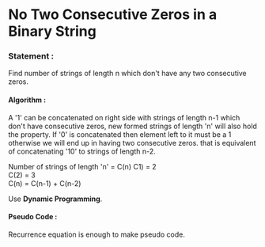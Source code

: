 No Two Consecutive Zeros in a Binary String
============================================

<h3>Statement : </h3>
Find number of strings of length n which don't have any two consecutive zeros.

<h4> Algorithm : </h4>
A '1' can be concatenated on right side with strings of length
 n-1 which don't have consecutive zeros, 
new formed strings of length 'n' will also hold the property.
If '0' is concatenated then element left to it must be a 1 
otherwise we will end up in having two consecutive zeros.
that is equivalent of concatenating '10' to strings of length n-2.


Number of strings of length 'n' = C(n)
C1) = 2 <br>
C(2) = 3 <br>
C(n) = C(n-1) + C(n-2) <br>

Use <b>Dynamic Programming</b>.

<h4> Pseudo Code : </h4>
Recurrence equation is enough to make pseudo code.